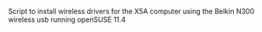 Script to install wireless drivers for the X5A computer using the Belkin N300 wireless usb running openSUSE 11.4
